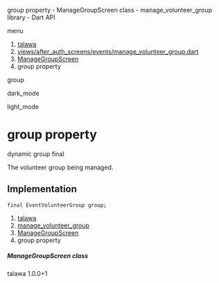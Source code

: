 




group property - ManageGroupScreen class - manage\_volunteer\_group library - Dart API







menu

1. [talawa](../../index.html)
2. [views/after\_auth\_screens/events/manage\_volunteer\_group.dart](../../file-___home_harshil_Desktop_open-source_palisadoes_talawa_lib_views_after_auth_screens_events_manage_volunteer_group/)
3. [ManageGroupScreen](../../file-___home_harshil_Desktop_open-source_palisadoes_talawa_lib_views_after_auth_screens_events_manage_volunteer_group/ManageGroupScreen-class.html)
4. group property

group


dark\_mode

light\_mode




# group property


dynamic
group
final

The volunteer group being managed.


## Implementation

```
final EventVolunteerGroup group;
```

 


1. [talawa](../../index.html)
2. [manage\_volunteer\_group](../../file-___home_harshil_Desktop_open-source_palisadoes_talawa_lib_views_after_auth_screens_events_manage_volunteer_group/)
3. [ManageGroupScreen](../../file-___home_harshil_Desktop_open-source_palisadoes_talawa_lib_views_after_auth_screens_events_manage_volunteer_group/ManageGroupScreen-class.html)
4. group property

##### ManageGroupScreen class





talawa
1.0.0+1






